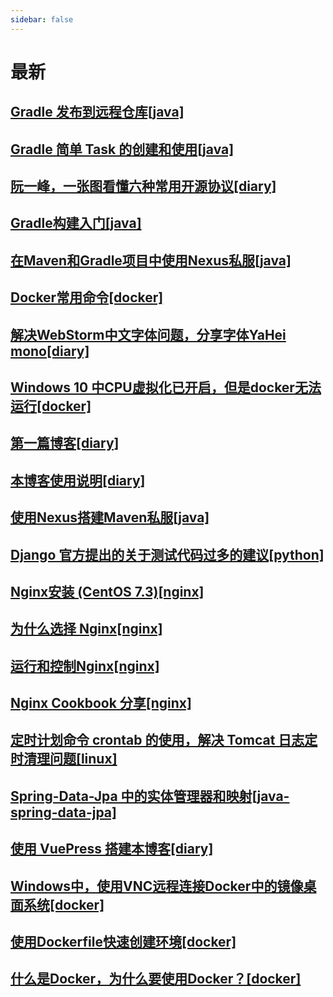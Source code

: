 ```yaml
---
sidebar: false
---
```

# 最新
## [Gradle 发布到远程仓库[java]](java/5.md)
## [Gradle 简单 Task 的创建和使用[java]](java/4.md)
## [阮一峰，一张图看懂六种常用开源协议[diary]](diary/5.md)
## [Gradle构建入门[java]](java/3.md)
## [在Maven和Gradle项目中使用Nexus私服[java]](java/2.md)
## [Docker常用命令[docker]](docker/2.md)
## [解决WebStorm中文字体问题，分享字体YaHei mono[diary]](diary/4.md)
## [Windows 10 中CPU虚拟化已开启，但是docker无法运行[docker]](docker/5.md)
## [第一篇博客[diary]](diary/1.md)
## [本博客使用说明[diary]](diary/3.md)
## [使用Nexus搭建Maven私服[java]](java/1.md)
## [Django 官方提出的关于测试代码过多的建议[python]](python/1.md)
## [Nginx安装 (CentOS 7.3)[nginx]](nginx/2.md)
## [为什么选择 Nginx[nginx]](nginx/1.md)
## [运行和控制Nginx[nginx]](nginx/3.md)
## [Nginx Cookbook 分享[nginx]](nginx/4.md)
## [定时计划命令 crontab 的使用，解决 Tomcat 日志定时清理问题[linux]](linux/1.md)
## [Spring-Data-Jpa 中的实体管理器和映射[java-spring-data-jpa]](java-spring-data-jpa/1.md)
## [使用 VuePress 搭建本博客[diary]](diary/2.md)
## [Windows中，使用VNC远程连接Docker中的镜像桌面系统[docker]](docker/4.md)
## [使用Dockerfile快速创建环境[docker]](docker/3.md)
## [什么是Docker，为什么要使用Docker？[docker]](docker/1.md)
